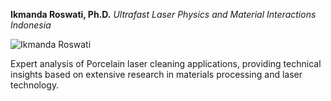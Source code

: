 **Ikmanda Roswati, Ph.D.**
*Ultrafast Laser Physics and Material Interactions*
*Indonesia*

![Ikmanda Roswati](/images/author/ikmanda-roswati.jpg)

Expert analysis of Porcelain laser cleaning applications, providing technical insights based on extensive research in materials processing and laser technology.